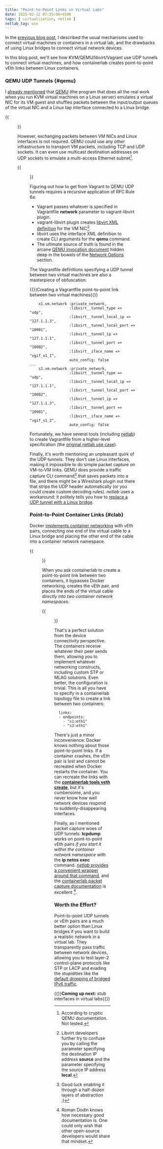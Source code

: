 ```yaml
---
title: "Point-to-Point Links in Virtual Labs"
date: 2025-02-12 07:55:00+0100
tags: [ virtualization, netlab ]
netlab_tag: use
---
```

In the [previous blog post](/2025/02/virtual-lab-links/), I described the usual mechanisms used to connect virtual machines or containers in a virtual lab, and the drawbacks of using Linux bridges to connect virtual network devices.

In this blog post, we'll see how KVM/QEMU/libvirt/Vagrant use UDP tunnels to connect virtual machines, and how containerlab creates point-to-point vEth links between Linux containers.
<!--more-->
### QEMU UDP Tunnels {#qemu}

I [already mentioned](/2025/02/virtual-lab-links/#qemu) that [QEMU](https://en.wikipedia.org/wiki/QEMU) (the program that does all the real work when you run KVM virtual machines on a Linux server) emulates a virtual NIC for its VM guest and shuffles packets between the input/output queues of the virtual NIC and a Linux tap interface connected to a Linux bridge.

{{<figure src="/2025/02/qemu-tap.png" caption="QEMU forwarding packets between VM NIC and Linux tap interface">}}

However, exchanging packets between VM NICs and Linux interfaces is not required. QEMU could use any other infrastructure to transport VM packets, including TCP and UDP sockets. It can even use multicast destination addresses on UDP sockets to emulate a multi-access Ethernet subnet[^AQD].

{{<figure src="/2025/02/qemu-udp.png" caption="QEMU forwarding packets between VM NIC and UDP socket">}}

[^AQD]: According to cryptic QEMU documentation. Not tested.

Figuring out how to get from Vagrant to QEMU UDP tunnels requires a recursive application of RFC Rule 6a:

* Vagrant passes whatever is specified in Vagrantfile **network** parameter to vagrant-libvirt plugin.
* vagrant-libvirt plugin creates [libvirt XML definition](https://libvirt.org/formatdomain.html#udp-unicast-tunnel) for the VM NIC[^DIP]
* libvirt uses the interface XML definition to create CLI arguments for the **qemu** command.
* The ultimate source of truth is found in the arcane [QEMU invocation document](https://www.qemu.org/docs/master/system/invocation.html) hidden deep in the bowels of the [Network Options](https://www.qemu.org/docs/master/system/invocation.html#hxtool-5) section.

[^DIP]: Libvirt developers further try to confuse you by calling the parameter specifying the destination IP address **source** and the parameter specifying the source IP address **local**.

The Vagrantfile definitions specifying a UDP tunnel between two virtual machines are also a masterpiece of obfuscation:

{{<cc>}}Creating a Vagrantfile point-to-point link between two virtual machines{{</cc>}}
```
    x1.vm.network :private_network,
                  :libvirt__tunnel_type => "udp",
                  :libvirt__tunnel_local_ip => "127.1.1.3",
                  :libvirt__tunnel_local_port => "10001",
                  :libvirt__tunnel_ip => "127.1.1.1",
                  :libvirt__tunnel_port => "10002",
                  :libvirt__iface_name => "vgif_x1_1",
                  auto_config: false
...
    s1.vm.network :private_network,
                  :libvirt__tunnel_type => "udp",
                  :libvirt__tunnel_local_ip => "127.1.1.1",
                  :libvirt__tunnel_local_port => "10002",
                  :libvirt__tunnel_ip => "127.1.1.3",
                  :libvirt__tunnel_port => "10001",
                  :libvirt__iface_name => "vgif_s1_2",
                  auto_config: false
```

Fortunately, we have several tools (including [netlab](https://netlab.tools/)) to create Vagrantfile from a higher-level specification (the [original netlab use case](/2020/12/build-labs-netsim-tools/)).

Finally, it's worth mentioning an unpleasant quirk of the UDP tunnels. They don't use Linux interfaces, making it impossible to do simple packet capture on VM-to-VM links. QEMU does provide a traffic capture CLI command[^CCC] that saves packets into a file, and there might be a Wireshark plugin out there that strips the UDP header automatically (or you could create custom decoding rules). _netlab_ uses a workaround: it politely tells you how to [replace a UDP tunnel with a Linux bridge](https://netlab.tools/labs/libvirt/#libvirt-capture).

[^CCC]: Good luck enabling it through a half-dozen layers of abstraction ;)

### Point-to-Point Container Links {#clab}

Docker [implements container networking](/2025/02/virtual-lab-links/#docker) with vEth pairs, connecting one end of the virtual cable to a Linux bridge and placing the other end of the cable into a container network namespace.

{{<figure src="/2025/02/veth-bridge.png" caption="Containers connected to a Linux bridge">}}

When you ask containerlab to create a point-to-point link between two containers, it bypasses Docker networking, creates the vEth pair, and places the ends of the virtual cable *directly into two container network namespaces*.

{{<figure src="/2025/02/containerlab-p2p.png" caption="Direct point-to-point link between two containers">}}

That's a perfect solution from the device connectivity perspective. The containers receive whatever their peer sends them, allowing you to implement whatever networking constructs, including custom STP or MLAG solutions. Even better, the configuration is trivial. This is all you have to specify in a containerlab topology file to create a link between two containers:

```
  links:
  - endpoints:
    - "s1:eth1"
    - "s2:eth1"
```

There's just a minor inconvenience: Docker knows nothing about those point-to-point links. If a container crashes, the vEth pair is lost and cannot be recreated when Docker restarts the container. You can recreate the links with the **[containerlab tools veth create](https://containerlab.dev/cmd/tools/veth/create/)**, but it's cumbersome, and you never know how well network devices respond to suddenly-disappearing interfaces.

Finally, as I mentioned packet capture woes of UDP tunnels: **tcpdump** works on point-to-point vEth pairs *if you start it within the container network namespace* with the **ip netns exec** command. [*netlab* provides a convenient wrapper around that command](https://netlab.tools/netlab/capture/), and the [containerlab packet capture documentation](https://containerlab.dev/manual/wireshark/) is excellent [^RD].

[^RD]: Roman Dodin knows how necessary good documentation is. One could only wish that other open-source developers would share that mindset.

### Worth the Effort?

Point-to-point UDP tunnels or vEth pairs are a much better option than Linux bridges if you want to build a realistic network in a virtual lab. They transparently pass traffic between network devices, allowing you to test layer-2 control-plane protocols like STP or LACP and evading the stupidities like the [default dropping of bridged IPv6 traffic](https://github.com/ipspace/netlab/issues/1669#issuecomment-2585778785).

{{<next-in-series page="/posts/2025/02/virtual-dummy-interfaces.md">}}**Coming up next:** stub interfaces in virtual labs{{</next-in-series>}}